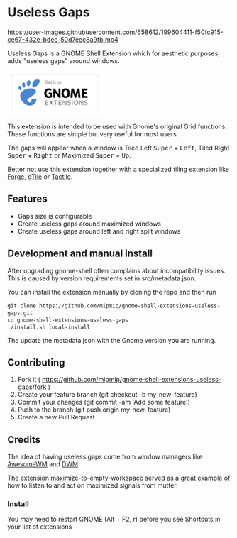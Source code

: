 # Useless Gaps

https://user-images.githubusercontent.com/658612/199604411-f50fc915-ce67-432e-bdec-50d7eec8a9fb.mp4

Useless Gaps is a GNOME Shell Extension which for aesthetic purposes, adds
"useless gaps" around windows.

[<img src="./get-it-on-ego.png" height="100">](https://extensions.gnome.org/extension/4684/useless-gaps/)

This extension is intended to be used with Gnome's original Grid functions.
These functions are simple but very useful for most users.

The gaps will appear when a window is Tiled Left <kbd>Super</kbd> +
<kbd>Left</kbd>, Tiled Right <kbd>Super</kbd> +
<kbd>Right</kbd> or Maximized <kbd>Super</kbd> +
<kbd>Up</kbd>.

Better not use this extension together with a specialized tiling extension like
[Forge](https://extensions.gnome.org/extension/4481/forge/),
[gTile](https://extensions.gnome.org/extension/28/gtile/) or
[Tactile](https://extensions.gnome.org/extension/4548/tactile/).

## Features

- Gaps size is configurable
- Create useless gaps around maximized windows
- Create useless gaps around left and right split windows

## Development and manual install

After upgrading gnome-shell often complains about incompatibility issues. This is caused by version requirements set in src/metadata.json.

You can install the extension manually by cloning the repo and then run

```
git clone https://github.com/mipmip/gnome-shell-extensions-useless-gaps.git
cd gnome-shell-extensions-useless-gaps
./install.sh local-install
```

The update the metadata.json with the Gnome version you are running.


## Contributing

1. Fork it ( https://github.com/mipmip/gnome-shell-extensions-useless-gaps/fork )
1. Create your feature branch (git checkout -b my-new-feature)
1. Commit your changes (git commit -am 'Add some feature')
1. Push to the branch (git push origin my-new-feature)
1. Create a new Pull Request

## Credits

The idea of having useless gaps come from window managers like
[AwesomeWM](awesomewm.org) and
[DWM](https://dwm.suckless.org/patches/uselessgap/).

The extension
[maximize-to-empty-workspace](https://extensions.gnome.org/extension/3100/maximize-to-empty-workspace/)
served as a great example of how to listen to and act on maximized signals from
mutter.


### Install

You may need to restart GNOME (Alt + F2, r) before you see Shortcuts in your
list of extensions
